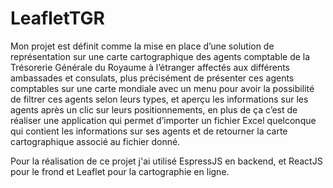 # LeafletTGR
Mon projet est définit comme la mise en place d’une solution de représentation sur une carte cartographique des agents comptable de la Trésorerie Générale du Royaume 
à l’étranger affectés aux différents ambassades et consulats, plus précisément de présenter ces agents comptables sur une carte mondiale avec un menu pour avoir la possibilité
de filtrer ces agents selon leurs types, et aperçu les informations sur les agents après un clic sur leurs positionnements, en plus de ça c’est de réaliser une application 
qui permet d’importer un fichier Excel quelconque qui contient les informations sur ses agents et de retourner la carte cartographique associé au fichier donné.

Pour la réalisation de ce projet j'ai utilisé EspressJS en backend, et ReactJS pour le frond et Leaflet pour la cartographie en ligne.
